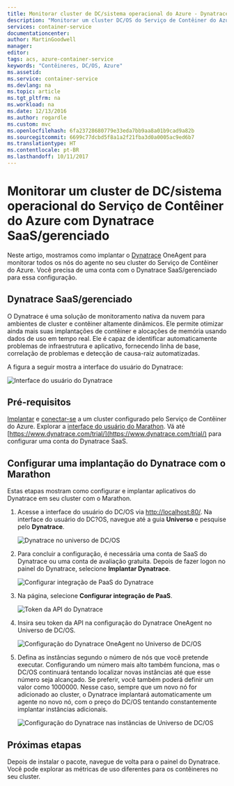 ```yaml
---
title: Monitorar cluster de DC/sistema operacional do Azure - Dynatrace | Microsoft Docs
description: "Monitorar um cluster DC/OS do Serviço de Contêiner do Azure com Dynatrace. Implantar o Dynatrace OneAgent usando o painel do DC/OS."
services: container-service
documentationcenter: 
author: MartinGoodwell
manager: 
editor: 
tags: acs, azure-container-service
keywords: "Contêineres, DC/OS, Azure"
ms.assetid: 
ms.service: container-service
ms.devlang: na
ms.topic: article
ms.tgt_pltfrm: na
ms.workload: na
ms.date: 12/13/2016
ms.author: rogardle
ms.custom: mvc
ms.openlocfilehash: 6fa23728680779e33eda7bb9aa8a01b9cad9a82b
ms.sourcegitcommit: 6699c77dcbd5f8a1a2f21fba3d0a0005ac9ed6b7
ms.translationtype: HT
ms.contentlocale: pt-BR
ms.lasthandoff: 10/11/2017
---
```

# <a name="monitor-an-azure-container-service-dcos-cluster-with-dynatrace-saasmanaged"></a>Monitorar um cluster de DC/sistema operacional do Serviço de Contêiner do Azure com Dynatrace SaaS/gerenciado
Neste artigo, mostramos como implantar o [Dynatrace](https://www.dynatrace.com/) OneAgent para monitorar todos os nós do agente no seu cluster do Serviço de Contêiner do Azure. Você precisa de uma conta com o Dynatrace SaaS/gerenciado para essa configuração. 

## <a name="dynatrace-saasmanaged"></a>Dynatrace SaaS/gerenciado
O Dynatrace é uma solução de monitoramento nativa da nuvem para ambientes de cluster e contêiner altamente dinâmicos. Ele permite otimizar ainda mais suas implantações de contêiner e alocações de memória usando dados de uso em tempo real. Ele é capaz de identificar automaticamente problemas de infraestrutura e aplicativo, fornecendo linha de base, correlação de problemas e detecção de causa-raiz automatizadas.

A figura a seguir mostra a interface do usuário do Dynatrace:

![Interface do usuário do Dynatrace](./media/container-service-monitoring-dynatrace/dynatrace.png)

## <a name="prerequisites"></a>Pré-requisitos 
[Implantar](container-service-deployment.md) e [conectar-se](./../container-service-connect.md) a um cluster configurado pelo Serviço de Contêiner do Azure. Explorar a [interface do usuário do Marathon](container-service-mesos-marathon-ui.md). Vá até [https://www.dynatrace.com/trial/](https://www.dynatrace.com/trial/) para configurar uma conta do Dynatrace SaaS.  

## <a name="configure-a-dynatrace-deployment-with-marathon"></a>Configurar uma implantação do Dynatrace com o Marathon
Estas etapas mostram como configurar e implantar aplicativos do Dynatrace em seu cluster com o Marathon.

1. Acesse a interface do usuário do DC/OS via [http://localhost:80/](http://localhost:80/). Na interface do usuário do DC?OS, navegue até a guia **Universo** e pesquise pelo **Dynatrace**.

    ![Dynatrace no universo de DC/OS](./media/container-service-monitoring-dynatrace/dynatrace-universe.png)

2. Para concluir a configuração, é necessária uma conta de SaaS do Dynatrace ou uma conta de avaliação gratuita. Depois de fazer logon no painel do Dynatrace, selecione **Implantar Dynatrace**.

    ![Configurar integração de PaaS do Dynatrace](./media/container-service-monitoring-dynatrace/setup-paas.png)

3. Na página, selecione **Configurar integração de PaaS**. 

    ![Token da API do Dynatrace](./media/container-service-monitoring-dynatrace/api-token.png) 

4. Insira seu token da API na configuração do Dynatrace OneAgent no Universo de DC/OS. 

    ![Configuração do Dynatrace OneAgent no Universo de DC/OS](./media/container-service-monitoring-dynatrace/dynatrace-config.png)

5. Defina as instâncias segundo o número de nós que você pretende executar. Configurando um número mais alto também funciona, mas o DC/OS continuará tentando localizar novas instâncias até que esse número seja alcançado. Se preferir, você também poderá definir um valor como 1000000. Nesse caso, sempre que um novo nó for adicionado ao cluster, o Dynatrace implantará automaticamente um agente no novo nó, com o preço do DC/OS tentando constantemente implantar instâncias adicionais.

    ![Configuração do Dynatrace nas instâncias de Universo de DC/OS](./media/container-service-monitoring-dynatrace/dynatrace-config2.png)

## <a name="next-steps"></a>Próximas etapas

Depois de instalar o pacote, navegue de volta para o painel do Dynatrace. Você pode explorar as métricas de uso diferentes para os contêineres no seu cluster. 